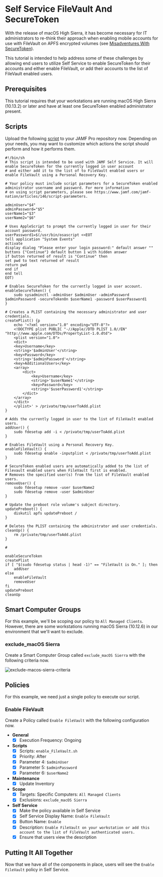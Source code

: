 # Self Service FileVault And SecureToken

With the release of macOS High Sierra, it has become necessary for IT administrators to re-think their approach when enabling mobile accounts for use with FileVault on APFS encrypted volumes (see [Misadventures With SecureToken](http://toplessbanana.com/posts/misadventures-with-securetoken)).

This tutorial is intended to help address some of these challenges by allowing end users to utilize Self Service to enable SecureToken for their accounts and either enable FileVault, or add their accounts to the list of FileVault enabled users.

## Prerequisites

This tutorial requires that your workstations are running macOS High Sierra (10.13.2) or later and have at least one SecureToken enabled administrator present.

## Scripts

Upload the following [script](https://github.com/ToplessBanana/tutorials/blob/master/HOW-TO-self-service-filevault-and-securetoken/resources/enable_FileVault.sh) to your JAMF Pro repository now. Depending on your needs, you may want to customize which actions the script should perform and how it performs them.

```
#!/bin/sh
# This script is intended to be used with JAMF Self Service. It will enable SecureToken for the currently logged in user account
# and either add it to the list of to FileVault enabled users or enable FileVault using a Personal Recovery Key.

# Your policy must include script parameters for a SecureToken enabled administrator username and password. For more information
# on using script parameters, please see https://www.jamf.com/jamf-nation/articles/146/script-parameters.

adminUser="$4"
adminPassword="$5"
userName1="$3"
userName2="$6"

# Uses AppleScript to prompt the currently logged in user for their account password.
userPassword1=$(/usr/bin/osascript <<EOT
tell application "System Events"
activate
display dialog "Please enter your login password:" default answer "" buttons {"Continue"} default button 1 with hidden answer
if button returned of result is "Continue" then
set pwd to text returned of result
return pwd
end if
end tell
EOT)

# Enables SecureToken for the currently logged in user account.
enableSecureToken() {
    sudo sysadminctl -adminUser $adminUser -adminPassword $adminPassword -secureTokenOn $userName1 -password $userPassword1
}

# Creates a PLIST containing the necessary administrator and user credentials.
createPlist() {p
    echo '<?xml version="1.0" encoding="UTF-8"?>
    <!DOCTYPE plist PUBLIC "-//Apple//DTD PLIST 1.0//EN" "http://www.apple.com/DTDs/PropertyList-1.0.dtd">
    <plist version="1.0">
    <dict>
    <key>Username</key>
    <string>'$adminUser'</string>
    <key>Password</key>
    <string>'$adminPassword'</string>
    <key>AdditionalUsers</key>
    <array>
        <dict>
            <key>Username</key>
            <string>'$userName1'</string>
            <key>Password</key>
            <string>'$userPassword1'</string>
        </dict>
    </array>
    </dict>
    </plist>' > /private/tmp/userToAdd.plist
}

# Adds the currently logged in user to the list of FileVault enabled users.
addUser() {
    sudo fdesetup add -i < /private/tmp/userToAdd.plist
}

# Enables FileVault using a Personal Recovery Key.
enableFileVault() {
    sudo fdesetup enable -inputplist < /private/tmp/userToAdd.plist
}

# SecureToken enabled users are automatically added to the list of Filevault enabled users when FileVault first is enabled.
# Removes the specified user(s) from the list of FileVault enabled users.
removeUser() {
    sudo fdesetup remove -user $userName2
    sudo fdesetup remove -user $adminUser
}

# Update the preboot role volume's subject directory.
updatePreboot() {
    diskutil apfs updatePreboot /
}

# Deletes the PLIST containing the administrator and user credentials.
cleanUp() {
    rm /private/tmp/userToAdd.plist
}

#

enableSecureToken
createPlist
if [ "$(sudo fdesetup status | head -1)" == "FileVault is On." ]; then
    addUser
else
    enableFileVault
    removeUser
fi
updatePreboot
cleanUp
```

## Smart Computer Groups

For this example, we'll be scoping our policy to `All Managed Clients`. However, there are some workstations running macOS Sierra (10.12.6) in our environment that we'll want to exclude.

### exclude_macOS Sierra

Create a Smart Computer Group called `exclude_macOS Sierra` with the following criteria now.

![exclude-macos-sierra-criteria](https://github.com/ToplessBanana/tutorials/blob/master/HOW-TO-self-service-filevault-and-securetoken/resources/exclude-macos-sierra-criteria.png)

## Policies

For this example, we need just a single policy to execute our script.

### Enable FileVault

Create a Policy called `Enable FileVault` with the following configuration now.

- **General**
  - [x] Execution Frequency: Ongoing
- **Scripts**
  - [x] Scripts: `enable_FileVault.sh`
  - [x] Priority: After
  - [x] Parameter 4: `$adminUser`
  - [x] Parameter 5: `$adminPassword`
  - [x] Parameter 6: `$userName2`
- **Maintenance**
  - [x] Update Inventory
- **Scope**
  - [x] Targets: Specific Computers: `All Managed Clients`
  - [x] Exclusions: `exclude_macOS Sierra`
- **Self Service**
  - [x] Make the policy available in Self Service
  - [x] Self Service Display Name: `Enable FileVault`
  - [x] Button Name: `Enable`
  - [x] Description: `Enable FileVault on your workstation or add this account to the list of FileVault authenticated users.`
  - [x] Ensure that users view the description

## Putting It All Together

Now that we have all of the components in place, users will see the `Enable FileVault` policy in Self Service.
